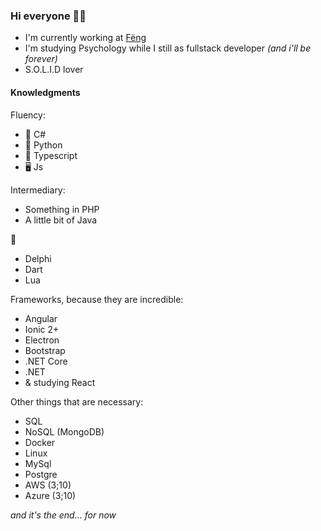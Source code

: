 ### Hi everyone 🤘🏼

<!--
**matthwsd/matthwsd** is a ✨ _special_ ✨ repository because its `README.md` (this file) appears on your GitHub profile.

Here are some ideas to get you started:

- 🔭 I’m currently working on ...
- 🌱 I’m currently learning ...
- 👯 I’m looking to collaborate on ...
- 🤔 I’m looking for help with ...
- 💬 Ask me about ...
- 📫 How to reach me: ...
- 😄 Pronouns: ...
- ⚡ Fun fact: ...
-->


- I'm currently working at [Fëng](https://fengbrasil.com.br)
- I'm studying Psychology while I still as fullstack developer *(and i'll be forever)*
- S.O.L.I.D lover

#### Knowledgments

Fluency:
- 🖤 C#
- 🐍 Python 
- 🥰 Typescript
- 🖥️ Js

Intermediary:
- Something in PHP
- A little bit of Java

👶
- Delphi
- Dart
- Lua

Frameworks, because they are incredible: 
- Angular
- Ionic 2+
- Electron
- Bootstrap
- .NET Core
- .NET
- & studying React

Other things that are necessary:
- SQL
- NoSQL (MongoDB)
- Docker
- Linux
- MySql
- Postgre
- AWS (3;10)
- Azure (3;10)


*and it's the end... for now*

